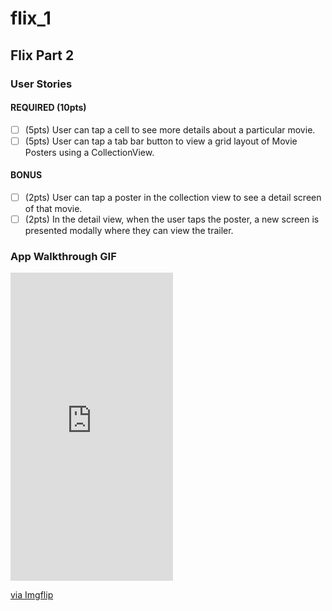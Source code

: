 # flix_1
## Flix Part 2

### User Stories

#### REQUIRED (10pts)
- [ ] (5pts) User can tap a cell to see more details about a particular movie.
- [ ] (5pts) User can tap a tab bar button to view a grid layout of Movie Posters using a CollectionView.

#### BONUS
- [ ] (2pts) User can tap a poster in the collection view to see a detail screen of that movie.
- [ ] (2pts) In the detail view, when the user taps the poster, a new screen is presented modally where they can view the trailer.

### App Walkthrough GIF

<div style="width:260px;max-width:100%;"><div style="height:0;padding-bottom:189.62%;position:relative;"><iframe style="position:absolute;top:0;left:0;width:100%;height:100%;" frameBorder="0" src="https://imgflip.com/embed/3qyfyc"></iframe></div><p><a href="https://imgflip.com/gif/3qyfyc">via Imgflip</a></p></div>


